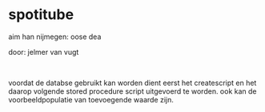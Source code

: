 # spotitube

<p>aim han nijmegen: oose dea<p>
<p>door: jelmer van vugt<p>
 <br>
 <p>voordat de databse gebruikt kan worden dient eerst het createscript en het daarop volgende stored procedure script uitgevoerd te worden. ook kan de voorbeeldpopulatie van toevoegende waarde zijn.</p> 

 

